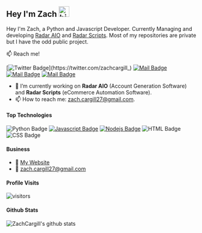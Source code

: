 ## Hey I'm Zach <img src="https://user-images.githubusercontent.com/1303154/88677602-1635ba80-d120-11ea-84d8-d263ba5fc3c0.gif" width="28px" alt="hi">

Hey I'm Zach, a Python and Javascript Developer. Currently Managing and developing [Radar AIO](https://twitter.com/Radar_AIO) and [Radar Scripts](https://twitter.com/RadarScripts). Most of my repositories are private but I have the odd public project.

:mailbox: Reach me!

[![Twitter Badge](https://img.shields.io/badge/-@SandalDev-1ca0f1?style=flat&labelColor=1ca0f1&logo=twitter&logoColor=white&link=https://twitter.com/zachcargill_)](https://twitter.com/zachcargill_) [![Mail Badge](https://img.shields.io/badge/-Sandal-e74c3c?style=flat&labelColor=e74c3c&logo=youtube&logoColor=white)](https://www.youtube.com/channel/UCKKHkFHz4UQKYulN3k7uliA) [![Mail Badge](https://img.shields.io/badge/-@zachcargill-e84393?style=flat&labelColor=e84393&logo=instagram&logoColor=white)](https://instagram.com/zachcargill) [![Mail Badge](https://img.shields.io/badge/-zachcargill-c0392b?style=flat&labelColor=c0392b&logo=gmail&logoColor=white)](mailto:zach.cargill27@gmail.com)

<!-- TODO: Add last video link -->

- 🔭 I’m currently working on **Radar AIO** (Account Generation Software) and **Radar Scripts** (eCommerce Automation Software).
- 📫 How to reach me: zach.cargill27@gmail.com.

#### Top Technologies

<!-- TODO: Make technologies links takes you to repositories -->

![Python Badge](https://img.shields.io/badge/-Python-4584b6?style=for-the-badge&labelColor=black&logo=python&logoColor=4584b6) [![Javascript Badge](https://img.shields.io/badge/-Javascript-F0DB4F?style=for-the-badge&labelColor=black&logo=javascript&logoColor=F0DB4F)](#)  [![Nodejs Badge](https://img.shields.io/badge/-Nodejs-3C873A?style=for-the-badge&labelColor=black&logo=node.js&logoColor=3C873A)](#) ![HTML Badge](https://img.shields.io/badge/-HTML-e34c26?style=for-the-badge&labelColor=black&logo=html5&logoColor=e34c26) ![CSS Badge](https://img.shields.io/badge/-CSS-264de4?style=for-the-badge&labelColor=black&logo=css3&logoColor=264de4)

#### Business
- :paperclip: [My Website](https://zachcargill.com/)
- :email: zach.cargill27@gmail.com


#### Profile Visits 

 ![visitors](https://visitor-badge.glitch.me/badge?page_id=SandalDev.SandalDev)

#### Github Stats
 ![ZachCargill's github stats](https://github-readme-stats.vercel.app/api?username=ZachCargill&hide=contribs,prs&theme=tokyonight)


